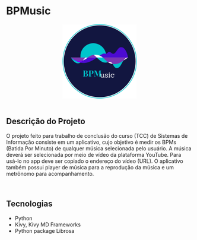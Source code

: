 # BPMusic
<div align="center">
<img src="https://github.com/GabsLima19/BPMusic/blob/main/logo-oficial.png" height="200px" width="200px">
</div>

<br>

## Descrição do Projeto
O projeto feito para trabalho de conclusão do curso (TCC) de Sistemas de Informação consiste em um aplicativo, cujo objetivo é medir os BPMs (Batida Por Minuto) de qualquer música selecionada pelo usuário. 
A música deverá ser selecionada por meio de vídeo da plataforma YouTube. Para usá-lo no app deve ser copiado o endereço do vídeo (URL). 
O aplicativo também possui player de música para a reprodução da música e um metrônomo para acompanhamento. 


<br>

## Tecnologias
- Python
- Kivy, Kivy MD Frameworks
- Python package Librosa

<br>
